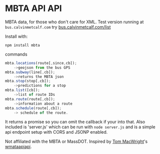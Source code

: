 MBTA API API
===

MBTA data, for those who don't care for XML. Test version running at `bus.calvinmetcalf.com`
try [bus.calvinmetcalf.com/list](http://bus.calvinmetcalf.com/list)

Install with:
```
npm install mbta
```

commands

```javascript
mbta.locations(route[,since,cb]);
	->geojson from the bus GPS
mbta.subway(line[,cb]);
	->returns the MBTA json
mbta.stop(stop[,cb]);
	->predictions for a stop
mbta.list([cb]);
	->list of route IDs
mbta.route(route[,cb]);
	->information about a route
mbta.schedule(route[,cb]);
	-> schedule of the route.
```

It returns a promise so you can omit the callback if your into that. Also included is 'server.js' which can be run with `node server.js` and is a simple api endpoint setup with CORS and JSONP enabled.

Not affiliated with the MBTA or MassDOT. Inspired by [Tom MacWright](https://github.com/tmcw)'s [wmataapiapi](https://github.com/tmcw/wmataapiapi).
